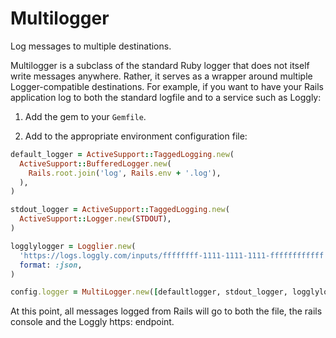 Multilogger
===========

Log messages to multiple destinations.

Multilogger is a subclass of the standard Ruby logger that does not itself write messages anywhere. Rather, it serves as a wrapper around multiple Logger-compatible destinations. For example, if you want to have your Rails application log to both the standard logfile and to a service such as Loggly:

1. Add the gem to your `Gemfile`.

2. Add to the appropriate environment configuration file:

```ruby
default_logger = ActiveSupport::TaggedLogging.new(
  ActiveSupport::BufferedLogger.new(
    Rails.root.join('log', Rails.env + '.log'),
  ),
)

stdout_logger = ActiveSupport::TaggedLogging.new(
  ActiveSupport::Logger.new(STDOUT),
)

logglylogger = Logglier.new(
  'https://logs.loggly.com/inputs/ffffffff-1111-1111-1111-ffffffffffff',
  format: :json,
)

config.logger = MultiLogger.new([defaultlogger, stdout_logger, logglylogger])
```

At this point, all messages logged from Rails will go to both the file, the rails console and the Loggly https: endpoint.
